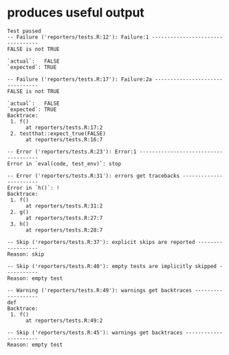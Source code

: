 # produces useful output

    Test passed 
    -- Failure ('reporters/tests.R:12'): Failure:1 ---------------------------------
    FALSE is not TRUE
    
    `actual`:   FALSE
    `expected`: TRUE 
    
    -- Failure ('reporters/tests.R:17'): Failure:2a --------------------------------
    FALSE is not TRUE
    
    `actual`:   FALSE
    `expected`: TRUE 
    Backtrace:
     1. f()
          at reporters/tests.R:17:2
     2. testthat::expect_true(FALSE)
          at reporters/tests.R:16:7
    
    -- Error ('reporters/tests.R:23'): Error:1 -------------------------------------
    Error in `eval(code, test_env)`: stop
    
    -- Error ('reporters/tests.R:31'): errors get tracebacks -----------------------
    Error in `h()`: !
    Backtrace:
     1. f()
          at reporters/tests.R:31:2
     2. g()
          at reporters/tests.R:27:7
     3. h()
          at reporters/tests.R:28:7
    
    -- Skip ('reporters/tests.R:37'): explicit skips are reported ------------------
    Reason: skip
    
    -- Skip ('reporters/tests.R:40'): empty tests are implicitly skipped -----------
    Reason: empty test
    
    -- Warning ('reporters/tests.R:49'): warnings get backtraces -------------------
    def
    Backtrace:
     1. f()
          at reporters/tests.R:49:2
    
    -- Skip ('reporters/tests.R:45'): warnings get backtraces ----------------------
    Reason: empty test
    

